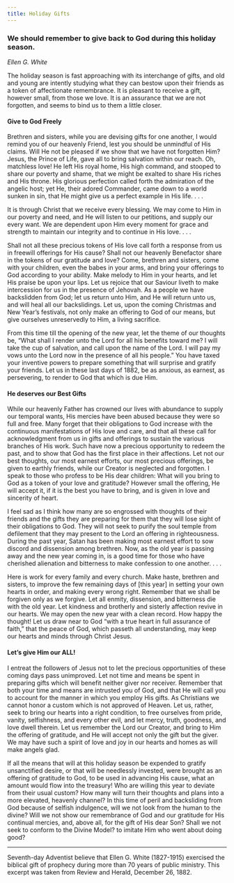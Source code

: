 ```yaml
---
title: Holiday Gifts 
---
```


### We should remember to give back to God during this holiday season.

_Ellen G. White_

The holiday season is fast approaching with its interchange of gifts, and old and young are intently studying what they can bestow upon their friends as a token of affectionate remembrance. It is pleasant to receive a gift, however small, from those we love. It is an assurance that we are not forgotten, and seems to bind us to them a little closer.

#### Give to God Freely

Brethren and sisters, while you are devising gifts for one another, I would remind you of our heavenly Friend, lest you should be unmindful of His claims. Will He not be pleased if we show that we have not forgotten Him? Jesus, the Prince of Life, gave all to bring salvation within our reach. Oh, matchless love! He left His royal home, His high command, and stooped to share our poverty and shame, that we might be exalted to share His riches and His throne. His glorious perfection called forth the admiration of the angelic host; yet He, their adored Commander, came down to a world sunken in sin, that He might give us a perfect example in His life. . . .

It is through Christ that we receive every blessing. We may come to Him in our poverty and need, and He will listen to our petitions, and supply our every want. We are dependent upon Him every moment for grace and strength to maintain our integrity and to continue in His love. . . .

Shall not all these precious tokens of His love call forth a response from us in freewill offerings for His cause? Shall not our heavenly Benefactor share in the tokens of our gratitude and love? Come, brethren and sisters, come with your children, even the babes in your arms, and bring your offerings to God according to your ability. Make melody to Him in your hearts, and let His praise be upon your lips. Let us rejoice that our Saviour liveth to make intercession for us in the presence of Jehovah. As a people we have backslidden from God; let us return unto Him, and He will return unto us, and will heal all our backslidings. Let us, upon the coming Christmas and New Year’s festivals, not only make an offering to God of our means, but give ourselves unreservedly to Him, a living sacrifice.

From this time till the opening of the new year, let the theme of our thoughts be, “What shall I render unto the Lord for all his benefits toward me? I will take the cup of salvation, and call upon the name of the Lord. I will pay my vows unto the Lord now in the presence of all his people.” You have taxed your inventive powers to prepare something that will surprise and gratify your friends. Let us in these last days of 1882, be as anxious, as earnest, as persevering, to render to God that which is due Him.

#### He deserves our Best Gifts

While our heavenly Father has crowned our lives with abundance to supply our temporal wants, His mercies have been abused because they were so full and free. Many forget that their obligations to God increase with the continuous manifestations of His love and care, and that all these call for acknowledgment from us in gifts and offerings to sustain the various branches of His work. Such have now a precious opportunity to redeem the past, and to show that God has the first place in their affections. Let not our best thoughts, our most earnest efforts, our most precious offerings, be given to earthly friends, while our Creator is neglected and forgotten. I speak to those who profess to be His dear children: What will you bring to God as a token of your love and gratitude? However small the offering, He will accept it, if it is the best you have to bring, and is given in love and sincerity of heart.

I feel sad as I think how many are so engrossed with thoughts of their friends and the gifts they are preparing for them that they will lose sight of their obligations to God. They will not seek to purify the soul temple from defilement that they may present to the Lord an offering in righteousness. During the past year, Satan has been making most earnest effort to sow discord and dissension among brethren. Now, as the old year is passing away and the new year coming in, is a good time for those who have cherished alienation and bitterness to make confession to one another. . . .

Here is work for every family and every church. Make haste, brethren and sisters, to improve the few remaining days of [this year] in setting your own hearts in order, and making every wrong right. Remember that we shall be forgiven only as we forgive. Let all enmity, dissension, and bitterness die with the old year. Let kindness and brotherly and sisterly affection revive in our hearts. We may open the new year with a clean record. How happy the thought! Let us draw near to God “with a true heart in full assurance of faith,” that the peace of God, which passeth all understanding, may keep our hearts and minds through Christ Jesus.

#### Let’s give Him our ALL!

I entreat the followers of Jesus not to let the precious opportunities of these coming days pass unimproved. Let not time and means be spent in preparing gifts which will benefit neither giver nor receiver. Remember that both your time and means are intrusted you of God, and that He will call you to account for the manner in which you employ His gifts. As Christians we cannot honor a custom which is not approved of Heaven. Let us, rather, seek to bring our hearts into a right condition, to free ourselves from pride, vanity, selfishness, and every other evil, and let mercy, truth, goodness, and love dwell therein. Let us remember the Lord our Creator, and bring to Him the offering of gratitude, and He will accept not only the gift but the giver. We may have such a spirit of love and joy in our hearts and homes as will make angels glad.

If all the means that will at this holiday season be expended to gratify unsanctified desire, or that will be needlessly invested, were brought as an offering of gratitude to God, to be used in advancing His cause, what an amount would flow into the treasury! Who are willing this year to deviate from their usual custom? How many will turn their thoughts and plans into a more elevated, heavenly channel? In this time of peril and backsliding from God because of selfish indulgence, will we not look from the human to the divine? Will we not show our remembrance of God and our gratitude for His continual mercies, and, above all, for the gift of His dear Son? Shall we not seek to conform to the Divine Model? to imitate Him who went about doing good? 

---

Seventh-day Adventist believe that Ellen G. White (1827-1915) exercised the biblical gift of prophecy during more than 70 years of public ministry. This excerpt was taken from Review and Herald, December 26, 1882.